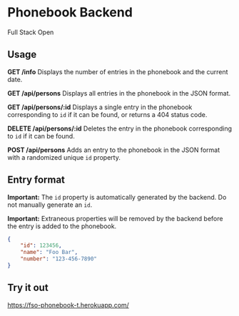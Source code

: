 # Phonebook Backend

Full Stack Open

## Usage

**GET /info** Displays the number of entries in the phonebook and the current date.

**GET /api/persons** Displays all entries in the phonebook in the JSON format.

**GET /api/persons/:id** Displays a single entry in the phonebook corresponding to `id` if it can be found, or returns a 404 status code.

**DELETE /api/persons/:id** Deletes the entry in the phonebook corresponding to `id` if it can be found.

**POST /api/persons** Adds an entry to the phonebook in the JSON format with a randomized unique `id` property.


## Entry format

**Important:** The `id` property is automatically generated by the backend. Do not manually generate an `id`.

**Important:** Extraneous properties will be removed by the backend before the entry is added to the phonebook.

```json
{
	"id": 123456,
	"name": "Foo Bar",
	"number": "123-456-7890"
}
```

## Try it out

https://fso-phonebook-t.herokuapp.com/